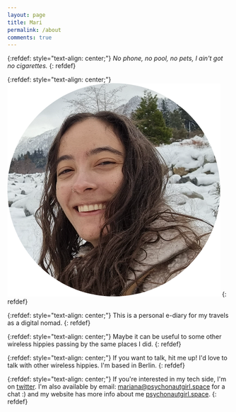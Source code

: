```yaml
---
layout: page
title: Mari
permalink: /about
comments: true
---
```

{:refdef: style="text-align: center;"}
*No phone, no pool, no pets, I ain't got no cigarettes.*
{: refdef}

{:refdef: style="text-align: center;"}
![My Image](/assets/images/mariana.png)
{: refdef}


{:refdef: style="text-align: center;"}
This is a personal e-diary for my travels as a digital nomad.
{: refdef}

{:refdef: style="text-align: center;"}
Maybe it can be useful to some other wireless hippies passing by the same places I did.
{: refdef}

{:refdef: style="text-align: center;"}
If you want to talk, hit me up! I'd love to talk with other wireless hippies. I'm based in Berlin.
{: refdef}

{:refdef: style="text-align: center;"}
If you're interested in my tech side, I'm on [twitter](https://twitter.com/mari_meir). I'm also available by email: [mariana@psychonautgirl.space](mariana@psychonautgirl.space) for a chat :) and my website has more info about me [psychonautgirl.space](https://psychonautgirl.space). 
{: refdef}

